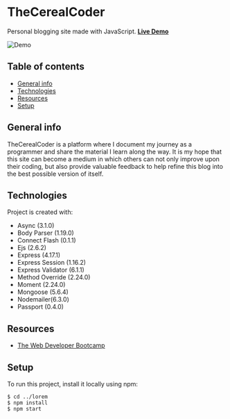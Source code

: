 # TheCerealCoder

Personal blogging site made with JavaScript. **[Live Demo](https://thecerealcoder.com/)**

![Demo](./public/demo.gif)

## Table of contents

- [General info](#general-info)
- [Technologies](#technologies)
- [Resources](#resources)
- [Setup](#setup)

## General info

TheCerealCoder is a platform where I document my journey as a programmer and share the material I learn along the way. It is my hope that this site can become a medium in which others can not only improve upon their coding, but also provide valuable feedback to help refine this blog into the best possible version of itself.

## Technologies

Project is created with:

- Async (3.1.0)
- Body Parser (1.19.0)
- Connect Flash (0.1.1)
- Ejs (2.6.2)
- Express (4.17.1)
- Express Session (1.16.2)
- Express Validator (6.1.1)
- Method Override (2.24.0)
- Moment (2.24.0)
- Mongoose (5.6.4)
- Nodemailer(6.3.0)
- Passport (0.4.0)

## Resources

- [The Web Developer Bootcamp](https://www.udemy.com/course/the-web-developer-bootcamp/)

## Setup

To run this project, install it locally using npm:

```
$ cd ../lorem
$ npm install
$ npm start
```
